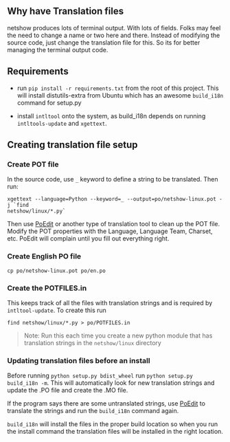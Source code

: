 ## Why have Translation files

netshow produces lots of terminal output. With lots of fields. Folks may feel
the need to change a name or two here and there. Instead of modifying the source
code, just change the translation file for this. So its for better managing the
terminal output code.


## Requirements

* run ``pip install -r requirements.txt`` from the root of this project. This
will install distutils-extra from Ubuntu which has an awesome ``build_i18n`` command
for setup.py

* install ``intltool`` onto the system, as build_i18n depends on running
``intltools-update`` and ``xgettext``.

## Creating translation file setup


### Create POT file

In the source code, use ``_`` keyword to define a string to be translated.
Then run:
```
xgettext --language=Python --keyword=_ --output=po/netshow-linux.pot -j `find
netshow/linux/*.py`
```

Then use [PoEdit](http://poedit.net/) or another type of translation tool to clean up the POT file.
Modify the POT properties with the Language, Language Team, Charset, etc. PoEdit
will complain until you fill out everything right.


### Create English PO file

```
cp po/netshow-linux.pot po/en.po
```


### Create the POTFILES.in

This keeps track of all the files with translation strings and is required by
``intltool-update``. To create this run

```
find netshow/linux/*.py > po/POTFILES.in
```

>Note: Run this each time you create a new python module that has translation
>strings in the ``netshow/linux`` directory


### Updating translation files before an install


Before running ``python setup.py bdist_wheel`` run ``python setup.py
build_i18n -m``. This will automatically look for new translation strings and
update the .PO file and create the .MO file.

If the program says there are some untranslated strings, use
[PoEdit](http://poedit.net/) to translate the strings and run the ``build_i18n``
command again.

``build_i18n`` will install the files in the proper build location so when you
run the install command the translation files will be installed in the right location.


